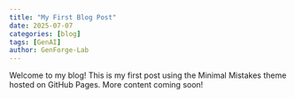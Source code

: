 ```yaml
---
title: "My First Blog Post"
date: 2025-07-07
categories: [blog]
tags: [GenAI]
author: GenForge-Lab
---
```


Welcome to my blog! This is my first post using the Minimal Mistakes theme hosted on GitHub Pages. More content coming soon!
